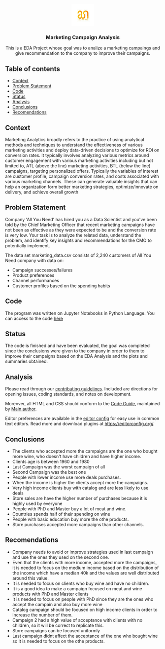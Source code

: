 <p align="center">
    <img src="https://github.com/CharlesDeLabra/EDA-Marketing-Campaign/blob/main/allyouneed.jpg?raw=true" alt="Logo" width=72 height=72>
  <h3 align="center">Marketing Campaign Analysis</h3>
  <p align="center">
    This is a EDA Project whose goal was to analize a marketing campaings and give recommendation to the company to improve their campaigns.
    <br>
  </p>
</p>


## Table of contents

- [Context](#context)
- [Problem Statement](#problem-statement)
- [Code](#code)
- [Status](#status)
- [Analysis](#analysis)
- [Conclusions](#conclusions)
- [Recomendations](#recomendations)

## Context

Marketing Analytics broadly refers to the practice of using analytical methods and techniques to understand the effectiveness of various marketing activities and deploy data-driven decisions to optimize for ROI on conversion rates. It typically involves analyzing various metrics around customer engagement with various marketing activities including but not limited to, ATL (above the line) marketing activities, BTL (below the line) campaigns, targeting personalized offers. Typically the variables of interest are customer profile, campaign conversion rates, and costs associated with various marketing channels. These can generate valuable insights that can help an organization form better marketing strategies, optimize/innovate on delivery, and achieve overall growth

## Problem Statement

Company 'All You Need' has hired you as a Data Scientist and you've been told by the Chief Marketing Officer that recent marketing campaigns have not been as effective as they were expected to be and the conversion rate is very low. Your task is to analyze the related data, understand the problem, and identify key insights and recommendations for the CMO to potentially implement.

The data set marketing_data.csv consists of 2,240 customers of All You Need company with data on:

- Campaign successes/failures
- Product preferences
- Channel performances
- Customer profiles based on the spending habits

## Code

The program was written on Jupyter Notebooks in Python Language. You can access to the code [here](https://github.com/CharlesDeLabra/EDA-Marketing-Campaign/blob/main/Learner_Notebook_Project_Marketing_Campaign_Analysis.ipynb)

## Status

The code is finished and have been evaluated, the goal was completed since the conclusions were given to the company in order to them to improve their
campaigns based on the EDA Analysis and the plots and summaries obtained.

## Analysis

Please read through our [contributing guidelines](https://reponame/blob/master/CONTRIBUTING.md). Included are directions for opening issues, coding standards, and notes on development.

Moreover, all HTML and CSS should conform to the [Code Guide](https://github.com/mdo/code-guide), maintained by [Main author](https://github.com/usernamemainauthor).

Editor preferences are available in the [editor config](https://reponame/blob/master/.editorconfig) for easy use in common text editors. Read more and download plugins at <https://editorconfig.org/>.

## Conclusions

- The clients who accepted more the campaigns are the one who bought more wine, who doesn't have children and have higher income.
- Clients age is between 1960 and 1980
- Last Campaign was the worst campaign of all
- Second Campaign was the best one
- People with lower income use more deals purchases.
- When the income is higher the clients accept more the campaigns.
- Very high income clients buy with catalog and are less likely to use deals
- Store sales are have the higher number of purchases because it is highly used by everyone
- People with PhD and Master buy a lot of meat and wine.
- Countries spends half of their spending on wine
- People with basic education buy more the othe products.
- Store purchases accepted more campaigns than other channels.

## Recomendations

- Company needs to avoid or improve strategies used in last campaign and use the ones they used on the second one.
- Even that the clients with more income, accepted more the campaigns, it is needed to focus on the medium income based on the distribution of the income which have a median 40k and the values are well distributed around this value.
- It is needed to focus on clients who buy wine and have no children.
- It is a good idea to make a campaign focused on meat and wine products with PhD and Master clients
- It is needed to focus on people with PhD since they are the ones who accept the campain and also buy more wine
- Catalog campaign should be focused on high income clients in order to increase the number of them.
- Campaign 2 had a high value of acceptance with clients with no children, so it will be correct to replicate this.
- Store campaigns can be focused uniformly
- Last campaign didnt affect the acceptance of the one who bought wine so it is needed to focus on the othe products.


